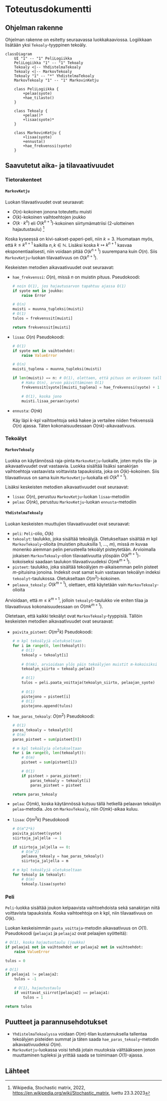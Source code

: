 # Toteutusdokumentti

## Ohjelman rakenne

Ohjelman rakenne on esitetty seuraavassa luokkakaaviossa.
Logiikkaan lisätään yksi `Tekoaly`-tyyppinen tekoäly.

```mermaid
classDiagram
    UI "1" -- "1" PeliLogiikka
    PeliLogiikka "1" -- "1" Tekoaly
    Tekoaly <|-- YhdistelmaTekoaly
    Tekoaly <|-- MarkovTekoaly
    Tekoaly "1" -- "*" YhdistelmaTekoaly
    MarkovTekoaly "1" -- "1" MarkovinKetju

    class PeliLogiikka {
        +pelaa(syote)
        +hae_tilasto()
    }

    class Tekoaly {
        +pelaa()*
        +lisaa(syote)*
    }

    class MarkovinKetju {
        +lisaa(syote)
        +ennusta()
        +hae_frekvenssi(syote)
    }
```

## Saavutetut aika- ja tilavaativuudet

### Tietorakenteet

#### `MarkovKetju`

Luokan tilavaativuudet ovat seuraavat:

- $O(n)$-kokoinen jonona toteutettu muisti
- $O(k)$-kokoinen vaihtoehtojen joukko
- $O(k\cdot k^n)$ eli $O(k^{n+1})$-kokoinen siirtymämatriisi (2-ulotteinen hajautustaulu) [^stochasticMatrix]

Koska kyseessä on kivi-sakset-paperi-peli, niin $k=3$.
Huomataan myös, että $k\le k^{n+1}$ kaikilla $n, k\in\mathbb{N}$. Lisäksi koska $k\mapsto k^{n+1}$ kasvaa eksponentiaalisesti, niin voidaan pitää $O(k^{n+1})$ suurempana kuin $O(n)$.
Siis `MarkovKetju`-luokan tilavaativuus on $O(k^{n+1})$.

Keskeisten metodien aikavaativuudet ovat seuraavat:

- `hae_frekvenssi`: $O(n)$, missä $n$ on muistin pituus.
    Pseudokoodi:

    ```python
    # noin O(1), jos hajautusarvon tapahtuu ajassa O(1)
    if syote not in joukko:
        raise Error
    
    # O(n)
    muisti = muunna_tupleksi(muisti) 
    # O(1)
    tulos = frekvenssit[muisti] 
    
    return frekvenssit[muisti]
    ```

- `lisaa`: $O(n)$
    Pseudokoodi:

    ```python
    # O(1)
    if syote not in vaihtoehdot:
        raise ValueError

    # O(n)
    muisti_tuplena = muunna_tupleksi(muisti)

    if len(muisti) == n: # O(1), olettaen, että pituus on erikseen tallennettu
        # Haku O(n), arvon päivittäminen O(1)
        frekvenssit[syote][muisti_tuplena] = hae_frekvenssi(syote) + 1

        # O(1), koska jono
        muisti.lisaa_peraan(syote)
    ```
  
- `ennusta`: $O(nk)$

    Käy läpi $k$-kpl vaihtoehtoja sekä hakee ja vertailee niiden frekvenssiä $O(n)$ ajassa.
    Täten kokonaisuudessaan $O(nk)$-aikavaativuus.

### Tekoälyt

#### `MarkovTekoaly`

Luokka on käytännössä raja-pinta `MarkovKetju`-luokalle, joten myös tila- ja aikavaativuudet ovat vastaavia.
Luokka sisältää lisäksi sanakirjan vaihtoehtoja vastaavista voittavista tapauksista, joka on $O(k)$-kokoinen.
Siis tilavaativuus on sama kuin `MarkovKetju`-luokalla eli $O(k^{n+1})$.

Lisäksi keskeisten metodien aikavaativuudet ovat seuraavat:

- `lisaa`: $O(n)$, perustuu `MarkovKetju`-luokan `lisaa`-metodiin
- `pelaa`: $O(nk)$, perustuu `MarkovKetju`-luokan `ennusta`-metodiin

#### `YhdistelmaTekoaly`

Luokan keskeisten muuttujien tilavaativuudet ovat seuraavat:

- `peli`: `Peli`-olio, $O(k)$
- `tekoalyt`: taulukko, joka sisältää tekoälyjä.
  Oletukseltaan sisältää $m$ kpl `MarkovTekoaly`-olioita (muistien pituuksilla $1$, ..., $m$), missä $m$ kuvaa monenko aiemman pelin perusteella tekoälyt pisteytetään.
  Arvioimalla jokaisen `MarkovTekoaly`-olion tilavaativuutta ylöspäin $O(k^{m+1})$-kokoiseksi saadaan taulukon tilavaativuudeksi $O(mk^{m+1})$.
- `pisteet`: taulukko, joka sisältää tekoälyjen $m$-aikaisemman pelin pisteet $m$-pituisina jonoina.
  Indeksit ovat samat kuin vastaavan tekoälyn indeksi `tekoalyt`-taulukossa.
  Oletukseltaan $O(m^2)$-kokoinen.
- `pelaava_tekoaly`: $O(k^{m+1})$, olettaen, että käytetään vain `MarkovTekoaly`-olioita

Arvioidaan, että $m\le k^{m+1}$, jolloin `tekoalyt`-taulukko vie eniten tilaa ja tilavaativuus kokonaisuudessaan on $O(mk^{m+1})$.

Oletetaan, että kaikki tekoälyt ovat `MarkovTekoaly`-tyyppisiä.
Tällöin keskeisten metodien aikavaativuudet ovat seuraavat:

- `paivita_pisteet`: $O(m^2 k)$
    Pseudokoodi:

    ```python
    # m kpl tekoälyjä oletukseltaan
    for i in range(0, len(tekoalyt)):
        # O(1)
        tekoaly = tekoalyt[i]
        
        # O(mk), arvioidaan ylös päin tekoälyjen muistit m-kokoisiksi
        tekoalyn_siirto = tekoaly.pelaa()

        # O(1)
        tulos = peli.paata_voittaja(tekoalyn_siirto, pelaajan_syote)
        
        # O(1)
        pistejono = pisteet[i]
        # O(1)
        pistejono.append(tulos)
    ```

- `hae_paras_tekoaly`: $O(m^2)$
    Pseudokoodi:

    ```python
    # O(1)
    paras_tekoaly = tekoalyt[0]
    # O(m)
    paras_pisteet = sum(pisteet[0])

    # m kpl tekoälyja oletukseltaan
    for i in range(0, len(tekoalyt)):
        # O(m)
        pisteet = sum(pisteet[i])

        # O(1)
        if pisteet > paras_pisteet:
            paras_tekoaly = tekoalyt[i]
            paras_pisteet = pisteet

    return paras_tekoaly
    ```

- `pelaa`: $O(mk)$, koska käytännössä kutsuu tällä hetkellä pelaavan tekoälyn `pelaa`-metodia.
  Jos on `MarkovTekoaly`, niin $O(mk)$-aikaa kuluu.

- `lisaa`: $O(m^2 k)$
    Pseudokoodi

    ```python
    # O(m^2*k)
    paivita_pisteet(syote)
    siirtoja_jaljella -= 1

    if siirtoja_jaljella == 0:
        # O(m^2)
        pelaava_tekoaly = hae_paras_tekoaly()
        siirtoja_jaljella = m

    # m kpl tekoälyjä oletukseltaan
    for tekoaly in tekoalyt:
        # O(m)
        tekoaly.lisaa(syote)
    ```

### Peli

`Peli`-luokka sisältää joukon kelpaavista vaihtoehdoista sekä sanakirjan niitä voittavista tapauksista.
Koska vaihtoehtoja on $k$ kpl, niin tilavaativuus on $O(k)$.

Luokan keskeisimmän `paata_voittaja`-metodin aikavaativuus on $O(1)$.
Pseudokoodi (`pelaaja1` ja `pelaaja2` ovat pelaajien syötteitä):

```python
# O(1), koska hajautustaulu (joukko)
if pelaaja1 not in vaihtoehdot or pelaaja2 not in vaihtoehdot:
    raise ValueError

tulos = 0

# O(1)
if pelaaja1 != pelaaja2:
    tulos = -1

    # O(1), hajautustaulu
    if voittavat_siirrot[pelaaja2] == pelaaja1:
        tulos = 1

return tulos
```

## Puutteet ja parannusehdotukset

- `YhdistelmaTekoalyssa` voidaan $O(m)$-tilan kustannuksella tallentaa tekoälyjen pisteiden summat ja täten saada `hae_paras_tekoaly`-metodin aikavaativuudeksi $O(m)$.
- `MarkovKetju`-luokassa voisi tehdä jotain muutoksia välttääkseen jonon muuttaminen tupleksi ja yrittää saada se toimimaan $O(1)$-ajassa.

## Lähteet

[^stochasticMatrix]: Wikipedia, Stochastic matrix, 2022, <https://en.wikipedia.org/wiki/Stochastic_matrix>, luettu 23.3.2023
